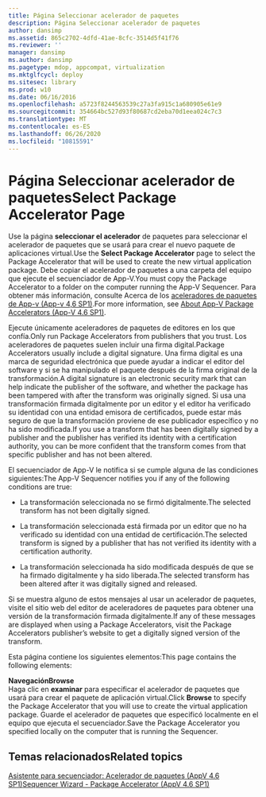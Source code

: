 ```yaml
---
title: Página Seleccionar acelerador de paquetes
description: Página Seleccionar acelerador de paquetes
author: dansimp
ms.assetid: 865c2702-4dfd-41ae-8cfc-3514d5f41f76
ms.reviewer: ''
manager: dansimp
ms.author: dansimp
ms.pagetype: mdop, appcompat, virtualization
ms.mktglfcycl: deploy
ms.sitesec: library
ms.prod: w10
ms.date: 06/16/2016
ms.openlocfilehash: a5723f8244563539c27a3fa915c1a680905e61e9
ms.sourcegitcommit: 354664bc527d93f80687cd2eba70d1eea024c7c3
ms.translationtype: MT
ms.contentlocale: es-ES
ms.lasthandoff: 06/26/2020
ms.locfileid: "10815591"
---
```

# <span data-ttu-id="74ec7-103">Página Seleccionar acelerador de paquetes</span><span class="sxs-lookup"><span data-stu-id="74ec7-103">Select Package Accelerator Page</span></span>


<span data-ttu-id="74ec7-104">Use la página **seleccionar el acelerador** de paquetes para seleccionar el acelerador de paquetes que se usará para crear el nuevo paquete de aplicaciones virtual.</span><span class="sxs-lookup"><span data-stu-id="74ec7-104">Use the **Select Package Accelerator** page to select the Package Accelerator that will be used to create the new virtual application package.</span></span> <span data-ttu-id="74ec7-105">Debe copiar el acelerador de paquetes a una carpeta del equipo que ejecute el secuenciador de App-V.</span><span class="sxs-lookup"><span data-stu-id="74ec7-105">You must copy the Package Accelerator to a folder on the computer running the App-V Sequencer.</span></span> <span data-ttu-id="74ec7-106">Para obtener más información, consulte Acerca de los [aceleradores de paquetes de App-v (App-v 4,6 SP1)](about-app-v-package-accelerators--app-v-46-sp1-.md).</span><span class="sxs-lookup"><span data-stu-id="74ec7-106">For more information, see [About App-V Package Accelerators (App-V 4.6 SP1)](about-app-v-package-accelerators--app-v-46-sp1-.md).</span></span>

<span data-ttu-id="74ec7-107">Ejecute únicamente aceleradores de paquetes de editores en los que confía.</span><span class="sxs-lookup"><span data-stu-id="74ec7-107">Only run Package Accelerators from publishers that you trust.</span></span> <span data-ttu-id="74ec7-108">Los aceleradores de paquetes suelen incluir una firma digital.</span><span class="sxs-lookup"><span data-stu-id="74ec7-108">Package Accelerators usually include a digital signature.</span></span> <span data-ttu-id="74ec7-109">Una firma digital es una marca de seguridad electrónica que puede ayudar a indicar el editor del software y si se ha manipulado el paquete después de la firma original de la transformación.</span><span class="sxs-lookup"><span data-stu-id="74ec7-109">A digital signature is an electronic security mark that can help indicate the publisher of the software, and whether the package has been tampered with after the transform was originally signed.</span></span> <span data-ttu-id="74ec7-110">Si usa una transformación firmada digitalmente por un editor y el editor ha verificado su identidad con una entidad emisora de certificados, puede estar más seguro de que la transformación proviene de ese publicador específico y no ha sido modificada.</span><span class="sxs-lookup"><span data-stu-id="74ec7-110">If you use a transform that has been digitally signed by a publisher and the publisher has verified its identity with a certification authority, you can be more confident that the transform comes from that specific publisher and has not been altered.</span></span>

<span data-ttu-id="74ec7-111">El secuenciador de App-V le notifica si se cumple alguna de las condiciones siguientes:</span><span class="sxs-lookup"><span data-stu-id="74ec7-111">The App-V Sequencer notifies you if any of the following conditions are true:</span></span>

-   <span data-ttu-id="74ec7-112">La transformación seleccionada no se firmó digitalmente.</span><span class="sxs-lookup"><span data-stu-id="74ec7-112">The selected transform has not been digitally signed.</span></span>

-   <span data-ttu-id="74ec7-113">La transformación seleccionada está firmada por un editor que no ha verificado su identidad con una entidad de certificación.</span><span class="sxs-lookup"><span data-stu-id="74ec7-113">The selected transform is signed by a publisher that has not verified its identity with a certification authority.</span></span>

-   <span data-ttu-id="74ec7-114">La transformación seleccionada ha sido modificada después de que se ha firmado digitalmente y ha sido liberada.</span><span class="sxs-lookup"><span data-stu-id="74ec7-114">The selected transform has been altered after it was digitally signed and released.</span></span>

<span data-ttu-id="74ec7-115">Si se muestra alguno de estos mensajes al usar un acelerador de paquetes, visite el sitio web del editor de aceleradores de paquetes para obtener una versión de la transformación firmada digitalmente.</span><span class="sxs-lookup"><span data-stu-id="74ec7-115">If any of these messages are displayed when using a Package Accelerators, visit the Package Accelerators publisher’s website to get a digitally signed version of the transform.</span></span>

<span data-ttu-id="74ec7-116">Esta página contiene los siguientes elementos:</span><span class="sxs-lookup"><span data-stu-id="74ec7-116">This page contains the following elements:</span></span>

<a href="" id="browse"></a>**<span data-ttu-id="74ec7-117">Navegación</span><span class="sxs-lookup"><span data-stu-id="74ec7-117">Browse</span></span>**  
<span data-ttu-id="74ec7-118">Haga clic en **examinar** para especificar el acelerador de paquetes que usará para crear el paquete de aplicación virtual.</span><span class="sxs-lookup"><span data-stu-id="74ec7-118">Click **Browse** to specify the Package Accelerator that you will use to create the virtual application package.</span></span> <span data-ttu-id="74ec7-119">Guarde el acelerador de paquetes que especificó localmente en el equipo que ejecuta el secuenciador.</span><span class="sxs-lookup"><span data-stu-id="74ec7-119">Save the Package Accelerator you specified locally on the computer that is running the Sequencer.</span></span>

## <span data-ttu-id="74ec7-120">Temas relacionados</span><span class="sxs-lookup"><span data-stu-id="74ec7-120">Related topics</span></span>


[<span data-ttu-id="74ec7-121">Asistente para secuenciador: Acelerador de paquetes (AppV 4.6 SP1)</span><span class="sxs-lookup"><span data-stu-id="74ec7-121">Sequencer Wizard - Package Accelerator (AppV 4.6 SP1)</span></span>](sequencer-wizard---package-accelerator--appv-46-sp1-.md)

 

 





